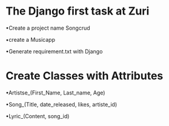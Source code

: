 # The Django first task at Zuri  

   •Create a project name Songcrud        
   
   •create a Musicapp                      
   
   •Generate requirement.txt with Django

# Create Classes with Attributes

   •Artistse_(First_Name, Last_name, Age)
   
   •Song_(Title, date_released, likes, artiste_id)   
   
   •Lyric_(Content, song_id)

